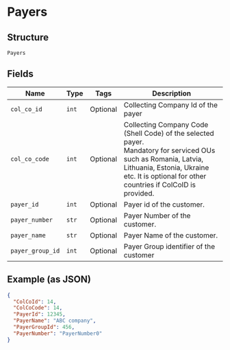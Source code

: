 
# Payers

## Structure

`Payers`

## Fields

| Name | Type | Tags | Description |
|  --- | --- | --- | --- |
| `col_co_id` | `int` | Optional | Collecting Company Id of the payer |
| `col_co_code` | `int` | Optional | Collecting Company Code (Shell Code) of the selected payer.<br>Mandatory for serviced OUs such as Romania, Latvia, Lithuania, Estonia, Ukraine etc. It is optional for other countries if ColCoID is provided. |
| `payer_id` | `int` | Optional | Payer id of the customer. |
| `payer_number` | `str` | Optional | Payer Number of the customer. |
| `payer_name` | `str` | Optional | Payer Name of the customer. |
| `payer_group_id` | `int` | Optional | Payer Group identifier of the customer |

## Example (as JSON)

```json
{
  "ColCoId": 14,
  "ColCoCode": 14,
  "PayerId": 12345,
  "PayerName": "ABC company",
  "PayerGroupId": 456,
  "PayerNumber": "PayerNumber0"
}
```


